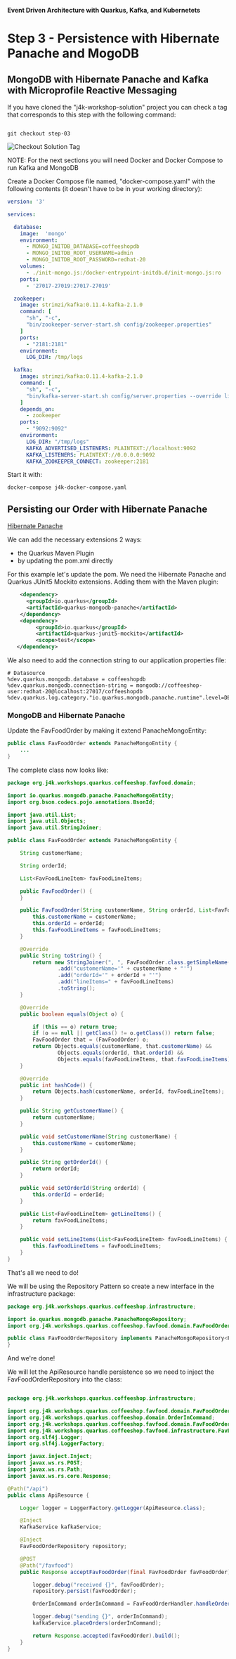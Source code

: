 **Event Driven Architecture with Quarkus, Kafka, and Kubernetets**  

# Step 3 - Persistence with Hibernate Panache and MogoDB

## MongoDB with Hibernate Panache and Kafka with Microprofile Reactive Messaging

If you have cloned the "j4k-workshop-solution" project you can check a tag that corresponds to this step with the following command:

```shellscript

git checkout step-03

```

![Checkout Solution Tag](images/04-01.png)


NOTE: For the next sections you will need Docker and Docker Compose to run Kafka and MongoDB

Create a Docker Compose file named, "docker-compose.yaml" with the following contents (it doesn't have to be in your working directory):

```yaml
version: '3'

services:

  database:
    image:  'mongo'
    environment:
      - MONGO_INITDB_DATABASE=coffeeshopdb
      - MONGO_INITDB_ROOT_USERNAME=admin
      - MONGO_INITDB_ROOT_PASSWORD=redhat-20
    volumes:
      - ./init-mongo.js:/docker-entrypoint-initdb.d/init-mongo.js:ro
    ports:
      - '27017-27019:27017-27019'

  zookeeper:
    image: strimzi/kafka:0.11.4-kafka-2.1.0
    command: [
      "sh", "-c",
      "bin/zookeeper-server-start.sh config/zookeeper.properties"
    ]
    ports:
      - "2181:2181"
    environment:
      LOG_DIR: /tmp/logs

  kafka:
    image: strimzi/kafka:0.11.4-kafka-2.1.0
    command: [
      "sh", "-c",
      "bin/kafka-server-start.sh config/server.properties --override listeners=$${KAFKA_LISTENERS} --override advertised.listeners=$${KAFKA_ADVERTISED_LISTENERS} --override zookeeper.connect=$${KAFKA_ZOOKEEPER_CONNECT}"
    ]
    depends_on:
      - zookeeper
    ports:
      - "9092:9092"
    environment:
      LOG_DIR: "/tmp/logs"
      KAFKA_ADVERTISED_LISTENERS: PLAINTEXT://localhost:9092
      KAFKA_LISTENERS: PLAINTEXT://0.0.0.0:9092
      KAFKA_ZOOKEEPER_CONNECT: zookeeper:2181
```

Start it with:

```shell script
docker-compose j4k-docker-compose.yaml
```

## Persisting our Order with Hibernate Panache

[Hibernate Panache](https://quarkus.io/guides/hibernate-orm-panache)

We can add the necessary extensions 2 ways:
* the Quarkus Maven Plugin
* by updating the pom.xml directly

For this example let's update the pom. We need the Hibernate Panache and Quarkus JUnit5 Mockito extensions.  Adding them with the Maven plugin:

```xml
    <dependency>
      <groupId>io.quarkus</groupId>
      <artifactId>quarkus-mongodb-panache</artifactId>
    </dependency>
    <dependency>
         <groupId>io.quarkus</groupId>
         <artifactId>quarkus-junit5-mockito</artifactId>
         <scope>test</scope>
   </dependency>
```
We also need to add the connection string to our application.properties file:

```properties
# Datasource
%dev.quarkus.mongodb.database = coffeeshopdb
%dev.quarkus.mongodb.connection-string = mongodb://coffeeshop-user:redhat-20@localhost:27017/coffeeshopdb
%dev.quarkus.log.category."io.quarkus.mongodb.panache.runtime".level=DEBUG
```

### MongoDB and Hibernate Panache

Update the FavFoodOrder by making it extend PanacheMongoEntity:

```java
public class FavFoodOrder extends PanacheMongoEntity {
    ...
}
```

The complete class now looks like:

```java
package org.j4k.workshops.quarkus.coffeeshop.favfood.domain;

import io.quarkus.mongodb.panache.PanacheMongoEntity;
import org.bson.codecs.pojo.annotations.BsonId;

import java.util.List;
import java.util.Objects;
import java.util.StringJoiner;

public class FavFoodOrder extends PanacheMongoEntity {

    String customerName;

    String orderId;

    List<FavFoodLineItem> favFoodLineItems;

    public FavFoodOrder() {
    }

    public FavFoodOrder(String customerName, String orderId, List<FavFoodLineItem> favFoodLineItems) {
        this.customerName = customerName;
        this.orderId = orderId;
        this.favFoodLineItems = favFoodLineItems;
    }

    @Override
    public String toString() {
        return new StringJoiner(", ", FavFoodOrder.class.getSimpleName() + "[", "]")
                .add("customerName='" + customerName + "'")
                .add("orderId='" + orderId + "'")
                .add("lineItems=" + favFoodLineItems)
                .toString();
    }

    @Override
    public boolean equals(Object o) {

        if (this == o) return true;
        if (o == null || getClass() != o.getClass()) return false;
        FavFoodOrder that = (FavFoodOrder) o;
        return Objects.equals(customerName, that.customerName) &&
                Objects.equals(orderId, that.orderId) &&
                Objects.equals(favFoodLineItems, that.favFoodLineItems);
    }

    @Override
    public int hashCode() {
        return Objects.hash(customerName, orderId, favFoodLineItems);
    }

    public String getCustomerName() {
        return customerName;
    }

    public void setCustomerName(String customerName) {
        this.customerName = customerName;
    }

    public String getOrderId() {
        return orderId;
    }

    public void setOrderId(String orderId) {
        this.orderId = orderId;
    }

    public List<FavFoodLineItem> getLineItems() {
        return favFoodLineItems;
    }

    public void setLineItems(List<FavFoodLineItem> favFoodLineItems) {
        this.favFoodLineItems = favFoodLineItems;
    }
}
```

That's all we need to do!

We will be using the Repository Pattern so create a new interface in the infrastructure package:

```java
package org.j4k.workshops.quarkus.coffeeshop.infrastructure;

import io.quarkus.mongodb.panache.PanacheMongoRepository;
import org.j4k.workshops.quarkus.coffeeshop.favfood.domain.FavFoodOrder;

public class FavFoodOrderRepository implements PanacheMongoRepository<FavFoodOrder> {
}

```

And we're done!

We will let the ApiResource handle persistence so we need to inject the FavFoodOrderRepository into the class:

```java

package org.j4k.workshops.quarkus.coffeeshop.infrastructure;

import org.j4k.workshops.quarkus.coffeeshop.favfood.domain.FavFoodOrder;
import org.j4k.workshops.quarkus.coffeeshop.domain.OrderInCommand;
import org.j4k.workshops.quarkus.coffeeshop.favfood.domain.FavFoodOrderHandler;
import org.j4k.workshops.quarkus.coffeeshop.favfood.infrastructure.FavFoodOrderRepository;
import org.slf4j.Logger;
import org.slf4j.LoggerFactory;

import javax.inject.Inject;
import javax.ws.rs.POST;
import javax.ws.rs.Path;
import javax.ws.rs.core.Response;

@Path("/api")
public class ApiResource {

    Logger logger = LoggerFactory.getLogger(ApiResource.class);

    @Inject
    KafkaService kafkaService;

    @Inject
    FavFoodOrderRepository repository;

    @POST
    @Path("/favfood")
    public Response acceptFavFoodOrder(final FavFoodOrder favFoodOrder) {

        logger.debug("received {}", favFoodOrder);
        repository.persist(favFoodOrder);

        OrderInCommand orderInCommand = FavFoodOrderHandler.handleOrder(favFoodOrder);

        logger.debug("sending {}", orderInCommand);
        kafkaService.placeOrders(orderInCommand);

        return Response.accepted(favFoodOrder).build();
    }
}
```
